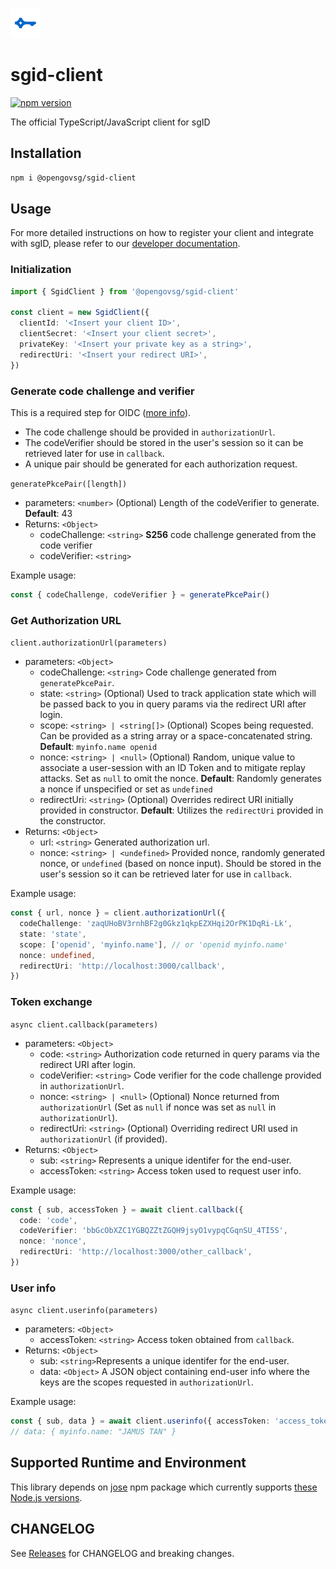 ![](sgid-logo.png)

# sgid-client

[![npm version](https://badge.fury.io/js/@opengovsg%2Fsgid-client.svg)](https://badge.fury.io/js/@opengovsg%2Fsgid-client)

The official TypeScript/JavaScript client for sgID

## Installation

```bash
npm i @opengovsg/sgid-client
```

## Usage

For more detailed instructions on how to register your client and integrate with sgID, please refer to our [developer documentation](https://docs.id.gov.sg/).

### Initialization

```typescript
import { SgidClient } from '@opengovsg/sgid-client'

const client = new SgidClient({
  clientId: '<Insert your client ID>',
  clientSecret: '<Insert your client secret>',
  privateKey: '<Insert your private key as a string>',
  redirectUri: '<Insert your redirect URI>',
})
```

### Generate code challenge and verifier

This is a required step for OIDC ([more info](https://oauth.net/2/pkce/)).

- The code challenge should be provided in `authorizationUrl`.
- The codeVerifier should be stored in the user's session so it can be retrieved later for use in `callback`.
- A unique pair should be generated for each authorization request.

`generatePkcePair([length])`

- parameters: `<number>` (Optional) Length of the codeVerifier to generate. **Default**: 43
- Returns: `<Object>`
  - codeChallenge: `<string>` **S256** code challenge generated from the code verifier
  - codeVerifier: `<string>`

Example usage:

```typescript
const { codeChallenge, codeVerifier } = generatePkcePair()
```

### Get Authorization URL

`client.authorizationUrl(parameters)`

- parameters: `<Object>`
  - codeChallenge: `<string>` Code challenge generated from `generatePkcePair`.
  - state: `<string>` (Optional) Used to track application state which will be passed back to you in query params via the redirect URI after login.
  - scope: `<string> | <string[]>` (Optional) Scopes being requested. Can be provided as a string array or a space-concatenated string. **Default**: `myinfo.name openid`
  - nonce: `<string> | <null>` (Optional) Random, unique value to associate a user-session with an ID Token and to mitigate replay attacks. Set as `null` to omit the nonce. **Default**: Randomly generates a nonce if unspecified or set as `undefined`
  - redirectUri: `<string>` (Optional) Overrides redirect URI initially provided in constructor. **Default**: Utilizes the `redirectUri` provided in the constructor.
- Returns: `<Object>`
  - url: `<string>` Generated authorization url.
  - nonce: `<string> | <undefined>` Provided nonce, randomly generated nonce, or `undefined` (based on nonce input). Should be stored in the user's session so it can be retrieved later for use in `callback`.

Example usage:

```typescript
const { url, nonce } = client.authorizationUrl({
  codeChallenge: 'zaqUHoBV3rnhBF2g0Gkz1qkpEZXHqi2OrPK1DqRi-Lk',
  state: 'state',
  scope: ['openid', 'myinfo.name'], // or 'openid myinfo.name'
  nonce: undefined,
  redirectUri: 'http://localhost:3000/callback',
})
```

### Token exchange

`async client.callback(parameters)`

- parameters: `<Object>`
  - code: `<string>` Authorization code returned in query params via the redirect URI after login.
  - codeVerifier: `<string>` Code verifier for the code challenge provided in `authorizationUrl`.
  - nonce: `<string> | <null>` (Optional) Nonce returned from `authorizationUrl` (Set as `null` if nonce was set as `null` in `authorizationUrl`).
  - redirectUri: `<string>` (Optional) Overriding redirect URI used in `authorizationUrl` (if provided).
- Returns: `<Object>`
  - sub: `<string>` Represents a unique identifer for the end-user.
  - accessToken: `<string>` Access token used to request user info.

Example usage:

```typescript
const { sub, accessToken } = await client.callback({
  code: 'code',
  codeVerifier: 'bbGcObXZC1YGBQZZtZGQH9jsyO1vypqCGqnSU_4TI5S',
  nonce: 'nonce',
  redirectUri: 'http://localhost:3000/other_callback',
})
```

### User info

`async client.userinfo(parameters)`

- parameters: `<Object>`
  - accessToken: `<string>` Access token obtained from `callback`.
- Returns: `<Object>`
  - sub: `<string>`Represents a unique identifer for the end-user.
  - data: `<Object>` A JSON object containing end-user info where the keys are the scopes requested in `authorizationUrl`.

Example usage:

```typescript
const { sub, data } = await client.userinfo({ accessToken: 'access_token' })
// data: { myinfo.name: "JAMUS TAN" }
```

## Supported Runtime and Environment

This library depends on [jose](https://www.npmjs.com/package/jose) npm package which currently supports [these Node.js versions](https://github.com/panva/jose/issues/262).

## CHANGELOG

See [Releases](https://github.com/opengovsg/sgid-client/releases) for CHANGELOG and breaking changes.
